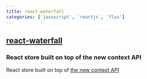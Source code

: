 ```yaml
---
title: react-waterfall
categories: ['javascript', 'reactjs', 'flux']
---
```

## [react-waterfall](https://github.com/didierfranc/react-waterfall)

### React store built on top of the new context API


React store built on top of [the new context API](https://reactjs.org/docs/context.html)
